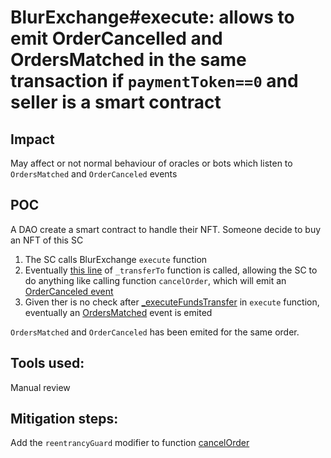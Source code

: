 # BlurExchange#execute: allows to emit OrderCancelled and OrdersMatched in the same transaction if ```paymentToken==0``` and seller is a smart contract

## Impact
May affect or not normal behaviour of oracles or bots which listen to ```OrdersMatched``` and ```OrderCanceled``` events

## POC
A DAO create a smart contract to handle their NFT. Someone decide to buy an NFT of this SC
1. The SC calls BlurExchange ```execute``` function
1. Eventually [this line](https://github.com/code-423n4/2022-10-blur/blob/2fdaa6e13b544c8c11d1c022a575f16c3a72e3bf/contracts/BlurExchange.sol#L508) of ```_transferTo``` function is called, allowing the SC to do anything like calling function ```cancelOrder```, which will emit an [OrderCanceled event](https://github.com/code-423n4/2022-10-blur/blob/2fdaa6e13b544c8c11d1c022a575f16c3a72e3bf/contracts/BlurExchange.sol#L190)
1. Given ther is no check after [_executeFundsTransfer](https://github.com/code-423n4/2022-10-blur/blob/2fdaa6e13b544c8c11d1c022a575f16c3a72e3bf/contracts/BlurExchange.sol#L147) in ```execute``` function, eventually an [OrdersMatched](https://github.com/code-423n4/2022-10-blur/blob/2fdaa6e13b544c8c11d1c022a575f16c3a72e3bf/contracts/BlurExchange.sol#L167) event is emited

```OrdersMatched``` and ```OrderCanceled``` has been emited for the same order.

## Tools used:
Manual review

## Mitigation steps:
Add the ```reentrancyGuard``` modifier to function [cancelOrder](https://github.com/code-423n4/2022-10-blur/blob/2fdaa6e13b544c8c11d1c022a575f16c3a72e3bf/contracts/BlurExchange.sol#L181)